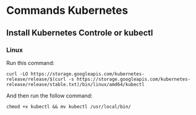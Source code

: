 # Commands Kubernetes

## Install Kubernetes Controle or kubectl


### Linux

Run this command:

```
curl -LO https://storage.googleapis.com/kubernetes-release/release/$(curl -s https://storage.googleapis.com/kubernetes-release/release/stable.txt)/bin/linux/amd64/kubectl
```

And then run the follow command:

```
chmod +x kubectl && mv kubectl /usr/local/bin/
```
